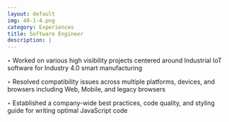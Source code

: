 ```yaml
---
layout: default
img: 40-1-4.png
category: Experiences
title: Software Engineer
description: |
---
```


‣ Worked on various high visibility projects centered around Industrial IoT software for Industry 4.0 smart manufacturing

‣ Resolved compatibility issues across multiple platforms, devices, and browsers including Web, Mobile, and legacy browsers

‣ Established a company-wide best practices, code quality, and styling guide for writing optimal JavaScript code
